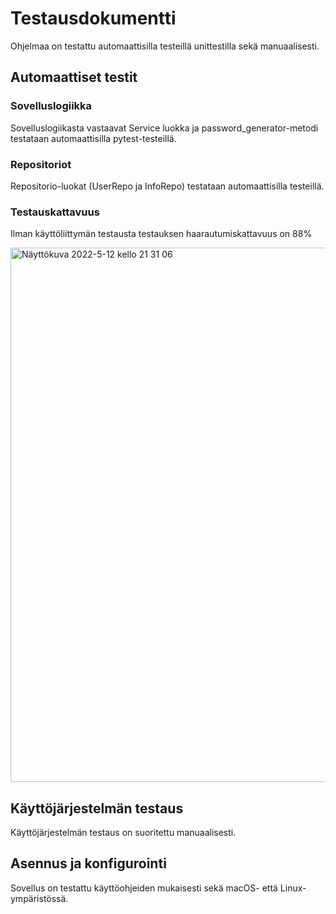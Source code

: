 # Testausdokumentti
Ohjelmaa on testattu automaattisilla testeillä unittestilla sekä manuaalisesti.

## Automaattiset testit
### Sovelluslogiikka
Sovelluslogiikasta vastaavat Service luokka ja password_generator-metodi testataan automaattisilla pytest-testeillä.

### Repositoriot
Repositorio-luokat (UserRepo ja InfoRepo) testataan automaattisilla testeillä.

### Testauskattavuus
Ilman käyttöliittymän testausta testauksen haarautumiskattavuus on 88%

<img width="855" alt="Näyttökuva 2022-5-12 kello 21 31 06" src="https://user-images.githubusercontent.com/90407612/168144462-a3e3a9be-04f1-4af8-bd2c-608d8a8e58f0.png">




## Käyttöjärjestelmän testaus
Käyttöjärjestelmän testaus on suoritettu manuaalisesti.


## Asennus ja konfigurointi
Sovellus on testattu käyttöohjeiden mukaisesti sekä macOS- että Linux-ympäristössä.
